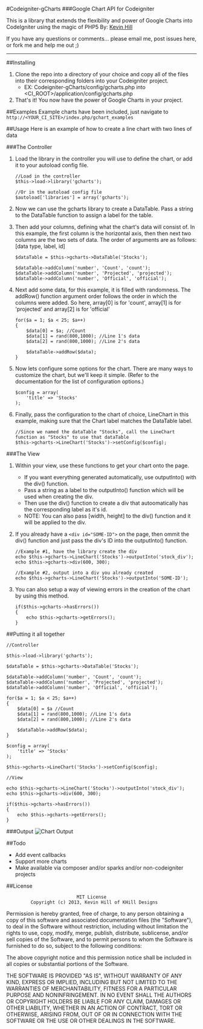 #Codeigniter-gCharts
###Google Chart API for Codeigniter

This is a library that extends the flexibility and power of Google Charts into CodeIgniter using the magic of PHP5
By: [Kevin Hill](kevinkhill@gmail.com)

If you have any questions or comments... please email me, post issues here, or fork me and help me out ;)

 - - -


##Installing
1. Clone the repo into a directory of your choice and copy all of the files into their corresponding folders into your Codeigniter project.
    * EX: Codeigniter-gCharts/config/gcharts.php into <CI_ROOT>/application/config/gcharts.php
2. That's it! You now have the power of Google Charts in your project.



##Examples
Example charts have been included, just navigate to ```http://<YOUR_CI_SITE>/index.php/gchart_examples```



##Usage
Here is an example of how to create a line chart with two lines of data

###The Controller
1. Load the library in the controller you will use to define the chart, or add it to your autoload config file.

	```
	//Load in the controller
	$this->load->library('gcharts');

	//Or in the autoload config file
	$autoload['libraries'] = array('gcharts');
	```

2. Now we can use the gcharts library to create a DataTable. Pass a string to the DataTable function to assign a label for the table.
3. Then add your columns, defining what the chart's data will consist of. In this example, the first column is the horizontal axis, then then next two columns are the two sets of data. The order of arguments are as follows: [data type, label, id]

	```
	$dataTable = $this->gcharts->DataTable('Stocks');

	$dataTable->addColumn('number', 'Count', 'count');
	$dataTable->addColumn('number', 'Projected', 'projected');
	$dataTable->addColumn('number', 'Official', 'official');
	```

4. Next add some data, for this example, it is filled with randomness. The addRow() function argument order follows the order in which the columns were added.
So here, array[0] is for 'count', array[1] is for 'projected' and array[2] is for 'official'

	```
	for($a = 1; $a < 25; $a++)
	{
	    $data[0] = $a; //Count
	    $data[1] = rand(800,1000); //Line 1's data
	    $data[2] = rand(800,1000); //Line 2's data

	    $dataTable->addRow($data);
	}
	```

5. Now lets configure some options for the chart. There are many ways to customize the chart, but we'll keep it simple. (Refer to the documentation for the list of configuration options.)

	```
	$config = array(
	    'title' => 'Stocks'
	);
	```

6. Finally, pass the configuration to the chart of choice, LineChart in this example, making sure that the Chart label matches the DataTable label.

	```
	//Since we named the dataTable "Stocks", call the LineChart function as "Stocks" to use that dataTable
	$this->gcharts->LineChart('Stocks')->setConfig($config);
	```




###The View
1. Within your view, use these functions to get your chart onto the page.
	* If you want everything generated automatically, use outputInto() with the div() function.
	* Pass a string as a label to the outputInto() function which will be used when creating the div.
	* Then use the div() function to create a div that autoomatically has the corresponding label as it's id.
	* NOTE: You can also pass [width, height] to the div() function and it will be applied to the div.
2. If you already have a ```<div id="SOME-ID">``` on the page, then ommit the div() function and just pass the div's ID into the outputInto() function.

	```
	//Example #1, have the library create the div
	echo $this->gcharts->LineChart('Stocks')->outputInto('stock_div');
	echo $this->gcharts->div(600, 300);

	//Example #2, output into a div you already created
	echo $this->gcharts->LineChart('Stocks')->outputInto('SOME-ID');
	```
3. You can also setup a way of viewing errors in the creation of the chart by using this method.

	```
	if($this->gcharts->hasErrors())
	{
	    echo $this->gcharts->getErrors();
	}
	```


##Putting it all together
```
//Controller

$this->load->library('gcharts');

$dataTable = $this->gcharts->DataTable('Stocks');

$dataTable->addColumn('number', 'Count', 'count');
$dataTable->addColumn('number', 'Projected', 'projected');
$dataTable->addColumn('number', 'Official', 'official');

for($a = 1; $a < 25; $a++)
{
    $data[0] = $a //Count
    $data[1] = rand(800,1000); //Line 1's data
    $data[2] = rand(800,1000); //Line 2's data

    $dataTable->addRow($data);
}

$config = array(
    'title' => 'Stocks'
);

$this->gcharts->LineChart('Stocks')->setConfig($config);
```

```
//View

echo $this->gcharts->LineChart('Stocks')->outputInto('stock_div');
echo $this->gcharts->div(600, 300);

if($this->gcharts->hasErrors())
{
    echo $this->gcharts->getErrors();
}
```

###Output
![Chart Output](http://i.imgur.com/Eojy0zu.png)


##Todo
 * Add event callbacks
 * Support more charts
 * Make available via composer and/or sparks and/or non-codeigniter projects

##License

                              MIT License
             Copyright (c) 2013, Kevin Hill of KHill Designs

Permission is hereby granted, free of charge, to any person obtaining a copy
of this software and associated documentation files (the "Software"), to deal
in the Software without restriction, including without limitation the rights
to use, copy, modify, merge, publish, distribute, sublicense, and/or sell
copies of the Software, and to permit persons to whom the Software is
furnished to do so, subject to the following conditions:

The above copyright notice and this permission notice shall be included in
all copies or substantial portions of the Software.

THE SOFTWARE IS PROVIDED "AS IS", WITHOUT WARRANTY OF ANY KIND, EXPRESS OR
IMPLIED, INCLUDING BUT NOT LIMITED TO THE WARRANTIES OF MERCHANTABILITY,
FITNESS FOR A PARTICULAR PURPOSE AND NONINFRINGEMENT. IN NO EVENT SHALL THE
AUTHORS OR COPYRIGHT HOLDERS BE LIABLE FOR ANY CLAIM, DAMAGES OR OTHER
LIABILITY, WHETHER IN AN ACTION OF CONTRACT, TORT OR OTHERWISE, ARISING FROM,
OUT OF OR IN CONNECTION WITH THE SOFTWARE OR THE USE OR OTHER DEALINGS IN
THE SOFTWARE.